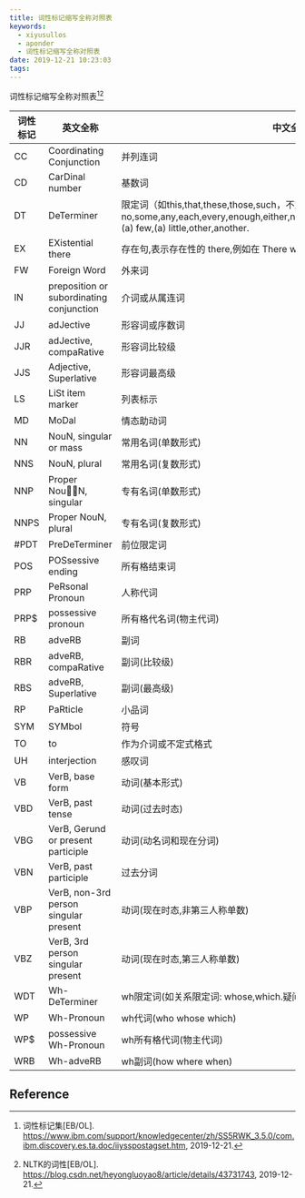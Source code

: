 ```yaml
---
title: 词性标记缩写全称对照表
keywords:
  - xiyusullos
  - aponder
  - 词性标记缩写全称对照表
date: 2019-12-21 10:23:03
tags:
---
```


词性标记缩写全称对照表[^1][^2]

<!-- more -->

| 词性标记 | 英文全称 | 中文全称 |
| -------- | -------- | -------- |
| CC | Coordinating Conjunction | 并列连词 |
| CD | CarDinal number | 基数词 |
| DT | DeTerminer | 限定词（如this,that,these,those,such，不定限定词：no,some,any,each,every,enough,either,neither,all,both,half,several,many,much,(a) few,(a) little,other,another. |
| EX | EXistential there | 存在句,表示存在性的 there,例如在 There was a party 句子中 |
| FW | Foreign Word | 外来词 |
| IN | preposition or subordinating conjunction | 介词或从属连词 |
| JJ | adJective | 形容词或序数词 |
| JJR | adJective, compaRative | 形容词比较级 |
| JJS | Adjective, Superlative | 形容词最高级 |
| LS | LiSt item marker | 列表标示 |
| MD | MoDal | 情态助动词 |
| NN | NouN, singular or mass | 常用名词(单数形式) |
| NNS | NouN, plural | 常用名词(复数形式) |
| NNP | Proper NouN, singular | 专有名词(单数形式) |
| NNPS | Proper NouN, plural | 专有名词(复数形式) |
| #PDT | PreDeTerminer | 前位限定词 |
| POS | POSsessive ending | 所有格结束词 |
| PRP | PeRsonal Pronoun | 人称代词 |
| PRP$ | possessive pronoun | 所有格代名词(物主代词) |
| RB | adveRB | 副词 |
| RBR | adveRB, compaRative | 副词(比较级) |
| RBS | adveRB, Superlative | 副词(最高级) |
| RP | PaRticle | 小品词 |
| SYM | SYMbol | 符号 |
| TO | to | 作为介词或不定式格式 |
| UH | interjection | 感叹词 |
| VB | VerB, base form | 动词(基本形式) |
| VBD | VerB, past tense | 动词(过去时态) |
| VBG | VerB, Gerund or present participle | 动词(动名词和现在分词) |
| VBN | VerB, past participle | 过去分词 |
| VBP | VerB, non-3rd person singular present  | 动词(现在时态,非第三人称单数) |
| VBZ | VerB, 3rd person singular present | 动词(现在时态,第三人称单数) |
| WDT | Wh-DeTerminer | wh限定词(如关系限定词: whose,which.疑问限定词：what,which,whose.) |
| WP | Wh-Pronoun | wh代词(who whose which) |
| WP$ | possessive Wh-Pronoun | wh所有格代词(物主代词) |
| WRB | Wh-adveRB | wh副词(how where when) |

## Reference

[^1]: 词性标记集[EB/OL]. https://www.ibm.com/support/knowledgecenter/zh/SS5RWK_3.5.0/com.ibm.discovery.es.ta.doc/iiysspostagset.htm, 2019-12-21.
[^2]: NLTK的词性[EB/OL]. https://blog.csdn.net/heyongluoyao8/article/details/43731743, 2019-12-21.

